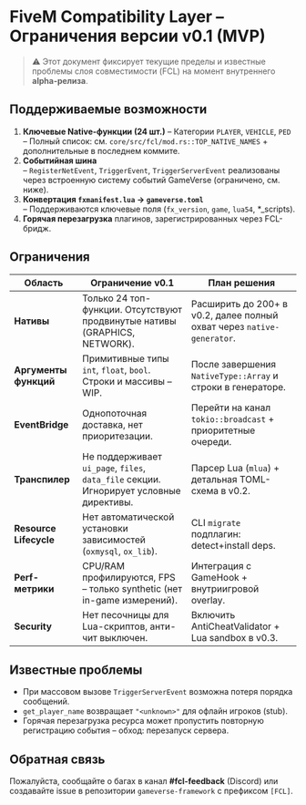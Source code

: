 # FiveM Compatibility Layer – Ограничения версии v0.1 (MVP)

> ⚠️ Этот документ фиксирует текущие пределы и известные проблемы слоя совместимости (FCL) на момент внутреннего **alpha-релиза**.

## Поддерживаемые возможности

1. **Ключевые Native-функции (24 шт.)**
   – Категории `PLAYER`, `VEHICLE`, `PED`  
   – Полный список: см. `core/src/fcl/mod.rs::TOP_NATIVE_NAMES` + дополнительные в последнем коммите.
2. **Событийная шина**  
   – `RegisterNetEvent`, `TriggerEvent`, `TriggerServerEvent` реализованы через встроенную систему событий GameVerse (ограничено, см. ниже).
3. **Конвертация `fxmanifest.lua` → `gameverse.toml`**  
   – Поддерживаются ключевые поля (`fx_version`, `game`, `lua54`, *_scripts).
4. **Горячая перезагрузка** плагинов, зарегистрированных через FCL-бридж.

## Ограничения

| Область | Ограничение v0.1 | План решения |
|---------|------------------|--------------|
| **Нативы** | Только 24 топ-функции. Отсутствуют продвинутые нативы (GRAPHICS, NETWORK). | Расширить до 200+ в v0.2, далее полный охват через `native-generator`.
| **Аргументы функций** | Примитивные типы `int`, `float`, `bool`. Строки и массивы – WIP. | После завершения `NativeType::Array` и строки в генераторе.
| **EventBridge** | Однопоточная доставка, нет приоритезации. | Перейти на канал `tokio::broadcast` + приоритетные очереди.
| **Транспилер** | Не поддерживает `ui_page`, `files`, `data_file` секции. Игнорирует условные директивы. | Парсер Lua (`mlua`) + детальная TOML-схема в v0.2.
| **Resource Lifecycle** | Нет автоматической установки зависимостей (`oxmysql`, `ox_lib`). | CLI `migrate` подплагин: detect+install deps.
| **Perf-метрики** | CPU/RAM профилируются, FPS – только synthetic (нет in-game измерений). | Интеграция с GameHook + внутриигровой overlay.
| **Security** | Нет песочницы для Lua-скриптов, анти-чит выключен. | Включить AntiCheatValidator + Lua sandbox в v0.3.

## Известные проблемы

*   При массовом вызове `TriggerServerEvent` возможна потеря порядка сообщений.  
*   `get_player_name` возвращает `"<unknown>"` для офлайн игроков (stub).  
*   Горячая перезагрузка ресурса может пропустить повторную регистрацию события – обход: перезапуск сервера.

## Обратная связь

Пожалуйста, сообщайте о багах в канал **#fcl-feedback** (Discord) или создавайте issue в репозитории `gameverse-framework` с префиксом `[FCL]`. 
